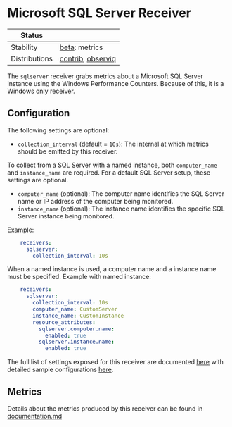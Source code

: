 # Microsoft SQL Server Receiver

<!-- status autogenerated section -->
| Status        |           |
| ------------- |-----------|
| Stability     | [beta]: metrics   |
| Distributions | [contrib], [observiq] |

[beta]: https://github.com/open-telemetry/opentelemetry-collector#beta
[contrib]: https://github.com/open-telemetry/opentelemetry-collector-releases/tree/main/distributions/otelcol-contrib
[observiq]: https://github.com/observIQ/observiq-otel-collector
<!-- end autogenerated section -->

The `sqlserver` receiver grabs metrics about a Microsoft SQL Server instance using the Windows Performance Counters.
Because of this, it is a Windows only receiver.

## Configuration

The following settings are optional:
- `collection_interval` (default = `10s`): The internal at which metrics should be emitted by this receiver.

To collect from a SQL Server with a named instance, both `computer_name` and `instance_name` are required. For a default SQL Server setup, these settings are optional.
- `computer_name` (optional): The computer name identifies the SQL Server name or IP address of the computer being monitored.
- `instance_name` (optional): The instance name identifies the specific SQL Server instance being monitored.

Example:

```yaml
    receivers:
      sqlserver:
        collection_interval: 10s
```

When a named instance is used, a computer name and a instance name must be specified.
Example with named instance:

```yaml
    receivers:
      sqlserver:
        collection_interval: 10s
        computer_name: CustomServer
        instance_name: CustomInstance
        resource_attributes:
          sqlserver.computer.name:
            enabled: true
          sqlserver.instance.name:
            enabled: true
```

The full list of settings exposed for this receiver are documented [here](./config.go) with detailed sample configurations [here](./testdata/config.yaml).

## Metrics

Details about the metrics produced by this receiver can be found in [documentation.md](./documentation.md)

